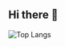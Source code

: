 ## Hi there 👋

![Top Langs](https://github-readme-stats.vercel.app/api/top-langs/?JauneBrillant=anuraghazra&layout=compact)

<!--
**JauneBrillant/JauneBrillant** is a ✨ _special_ ✨ repository because its `README.md` (this file) appears on your GitHub profile.

Here are some ideas to get you started:

- 🔭 I’m currently working on ...
- 🌱 I’m currently learning ...
- 👯 I’m looking to collaborate on ...
- 🤔 I’m looking for help with ...
- 💬 Ask me about ...
- 📫 How to reach me: ...
- 😄 Pronouns: ...
- ⚡ Fun fact: ...
-->
